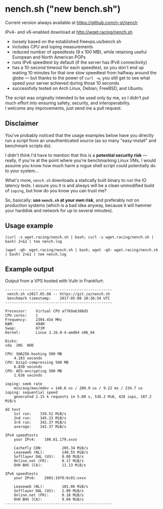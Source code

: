 nench.sh ("new bench.sh")
=========================

Current version always available at https://github.com/n-st/nench

IPv4- and v6-enabled download at http://wget.racing/nench.sh

- loosely based on the established freevps.us/bench.sh
- includes CPU and ioping measurements
- reduced number of speedtests (9 x 100 MB), while retaining useful European
  and North American POPs
- runs IPv6 speedtest by default (if the server has IPv6 connectivity)
- has a 10-second timeout for each speedtest, so you don't end up waiting 10
  minutes for that one slow speedtest from halfway around the globe — but
  thanks to the power of `curl -w`, you still get to see what speed your server
  achieved during those 10 seconds
- successfully tested on Arch Linux, Debian, FreeBSD, and Ubuntu

The script was originally intended to be used only by me, so I didn't put much
effort into ensuring safety, security, and interoperability.  
I welcome any improvements, just send me a pull request.

Disclaimer
----------

You've probably noticed that the usage examples below have you directly run a
script from an unauthenticated source (as so many "easy-install" and benchmark
scripts do).

I didn't think I'd have to mention that this is a **potential security risk** —
really, if you're at the point where you're benchmarking Linux VMs, I would
assume you know how much harm a rogue shell script could potentially do to your
system…

What's more, `nench.sh` downloads a statically built binary to run the IO
latency tests. I assure you it is and always will be a clean unmodified build
of `ioping`, but how do you know you can trust me?

So, basically: **use `nench.sh` at your own risk**, and preferably not on
production systems (which is a bad idea anyway, because it will hammer your
harddisk and network for up to several minutes).

Usage example
-------------

```
(curl -s wget.racing/nench.sh | bash; curl -s wget.racing/nench.sh | bash) 2>&1 | tee nench.log
```

```
(wget -qO- wget.racing/nench.sh | bash; wget -qO- wget.racing/nench.sh | bash) 2>&1 | tee nench.log
```

Example output
--------------

Output from a VPS hosted with Vultr in Frankfurt:

```
-------------------------------------------------
 nench.sh v2017.05.08 -- https://git.io/nench.sh
 benchmark timestamp:    2017-05-08 20:36:54 UTC
-------------------------------------------------

Processor:    Virtual CPU a7769a6388d5
CPU cores:    1
Frequency:    2394.454 MHz
RAM:          494M
Swap:         871M
Kernel:       Linux 3.16.0-4-amd64 x86_64

Disks:
vda  20G  HDD

CPU: SHA256-hashing 500 MB
    4.183 seconds
CPU: bzip2-compressing 500 MB
    6.830 seconds
CPU: AES-encrypting 500 MB
    1.636 seconds

ioping: seek rate
    min/avg/max/mdev = 148.6 us / 280.9 us / 9.22 ms / 234.7 us
ioping: sequential speed
    generated 2.15 k requests in 5.00 s, 536.2 MiB, 428 iops, 107.2 MiB/s

dd test
    1st run:    339.51 MiB/s
    2nd run:    345.23 MiB/s
    3rd run:    342.37 MiB/s
    average:    342.37 MiB/s

IPv4 speedtests
    your IPv4:    108.61.179.xxxx

    Cachefly CDN:         205.34 MiB/s
    Leaseweb (NL):        140.55 MiB/s
    Softlayer DAL (US):   0.08 MiB/s
    Online.net (FR):      0.17 MiB/s
    OVH BHS (CA):         11.13 MiB/s

IPv6 speedtests
    your IPv6:    2001:19f0:6c01:xxxx

    Leaseweb (NL):        101.06 MiB/s
    Softlayer DAL (US):   2.89 MiB/s
    Online.net (FR):      0.18 MiB/s
    OVH BHS (CA):         9.84 MiB/s
-------------------------------------------------
```

